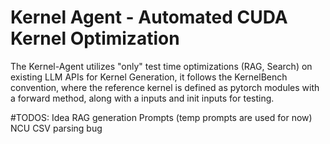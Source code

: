 # Kernel Agent - Automated CUDA Kernel Optimization

The Kernel-Agent utilizes "only" test time optimizations (RAG, Search) on existing LLM APIs for Kernel Generation, it follows the KernelBench convention, where the reference kernel is defined as pytorch modules with a forward method, along with a inputs and init inputs for testing.

#TODOS:
Idea RAG generation
Prompts (temp prompts are used for now)
NCU CSV parsing bug
